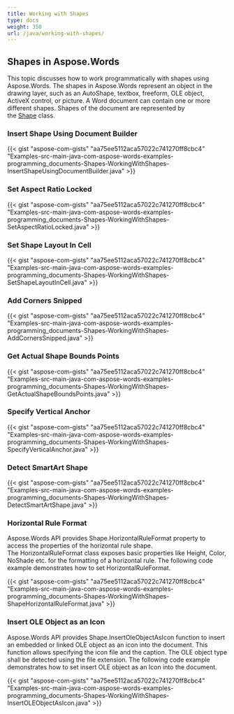 ```yaml
---
title: Working with Shapes
type: docs
weight: 350
url: /java/working-with-shapes/
---
```


## Shapes in Aspose.Words

This topic discusses how to work programmatically with shapes using Aspose.Words. The shapes in Aspose.Words represent an object in the drawing layer, such as an AutoShape, textbox, freeform, OLE object, ActiveX control, or picture. A Word document can contain one or more different shapes. Shapes of the document are represented by the [Shape](https://apireference.aspose.com/java/words/com.aspose.words/Shape) class.

### Insert Shape Using Document Builder

{{< gist "aspose-com-gists" "aa75ee5112aca57022c741270ff8cbc4" "Examples-src-main-java-com-aspose-words-examples-programming_documents-Shapes-WorkingWithShapes-InsertShapeUsingDocumentBuilder.java" >}}

### Set Aspect Ratio Locked

{{< gist "aspose-com-gists" "aa75ee5112aca57022c741270ff8cbc4" "Examples-src-main-java-com-aspose-words-examples-programming_documents-Shapes-WorkingWithShapes-SetAspectRatioLocked.java" >}}

### Set Shape Layout In Cell

{{< gist "aspose-com-gists" "aa75ee5112aca57022c741270ff8cbc4" "Examples-src-main-java-com-aspose-words-examples-programming_documents-Shapes-WorkingWithShapes-SetShapeLayoutInCell.java" >}}

### Add Corners Snipped

{{< gist "aspose-com-gists" "aa75ee5112aca57022c741270ff8cbc4" "Examples-src-main-java-com-aspose-words-examples-programming_documents-Shapes-WorkingWithShapes-AddCornersSnipped.java" >}}

### Get Actual Shape Bounds Points

{{< gist "aspose-com-gists" "aa75ee5112aca57022c741270ff8cbc4" "Examples-src-main-java-com-aspose-words-examples-programming_documents-Shapes-WorkingWithShapes-GetActualShapeBoundsPoints.java" >}}

### Specify Vertical Anchor

{{< gist "aspose-com-gists" "aa75ee5112aca57022c741270ff8cbc4" "Examples-src-main-java-com-aspose-words-examples-programming_documents-Shapes-WorkingWithShapes-SpecifyVerticalAnchor.java" >}}

### Detect SmartArt Shape

{{< gist "aspose-com-gists" "aa75ee5112aca57022c741270ff8cbc4" "Examples-src-main-java-com-aspose-words-examples-programming_documents-Shapes-WorkingWithShapes-DetectSmartArtShape.java" >}}

### Horizontal Rule Format

Aspose.Words API provides Shape.HorizontalRuleFormat property to access the properties of the horizontal rule shape. The HorizontalRuleFormat class exposes basic properties like Height, Color, NoShade etc. for the formatting of a horizontal rule. The following code example demonstrates how to set HorizontalRuleFormat.

{{< gist "aspose-com-gists" "aa75ee5112aca57022c741270ff8cbc4" "Examples-src-main-java-com-aspose-words-examples-programming_documents-Shapes-WorkingWithShapes-ShapeHorizontalRuleFormat.java" >}}

### Insert OLE Object as an Icon

Aspose.Words API provides Shape.InsertOleObjectAsIcon function to insert an embedded or linked OLE object as an icon into the document. This function allows specifying the icon file and the caption. The OLE object type shall be detected using the file extension. The following code example demonstrates how to set insert OLE object as an Icon into the document.

{{< gist "aspose-com-gists" "aa75ee5112aca57022c741270ff8cbc4" "Examples-src-main-java-com-aspose-words-examples-programming_documents-Shapes-WorkingWithShapes-InsertOLEObjectAsIcon.java" >}}
